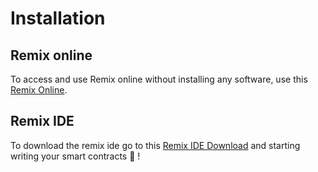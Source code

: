 # Installation

## Remix online
To access and use Remix online without installing any software, use this [Remix Online](https://remix.ethereum.org/).

## Remix IDE
To download the remix ide go to this [Remix IDE Download](https://github.com/ethereum/remix-desktop/releases)
and starting writing your smart contracts :tada: !